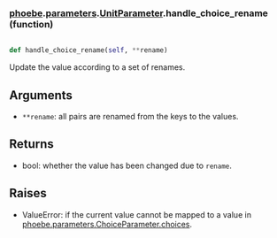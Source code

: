 ### [phoebe](phoebe.md).[parameters](phoebe.parameters.md).[UnitParameter](phoebe.parameters.UnitParameter.md).handle_choice_rename (function)


```py

def handle_choice_rename(self, **rename)

```



Update the value according to a set of renames.

Arguments
---------------
* `**rename`: all pairs are renamed from the keys to the values.

Returns
------------
* bool: whether the value has been changed due to `rename`.

Raises
-------------
* ValueError: if the current value cannot be mapped to a value in
    [phoebe.parameters.ChoiceParameter.choices](phoebe.parameters.ChoiceParameter.choices.md).

